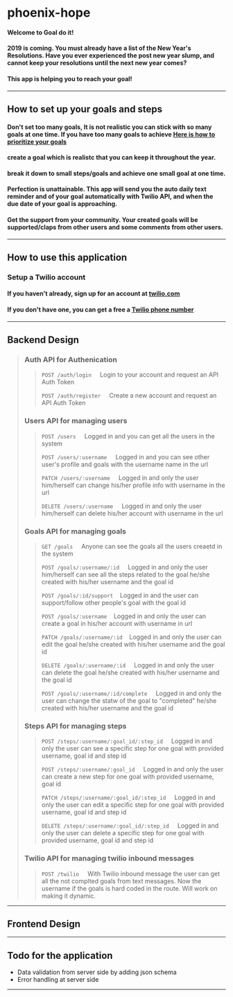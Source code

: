 # phoenix-hope

#### Welcome to Goal do it!

#### 2019 is coming. You must already have a list of the New Year's Resolutions. Have you ever experienced the post new year slump, and cannot keep your resolutions until the next new year comes?

#### This app is helping you to reach your goal!

---

## How to set up your goals and steps

#### Don't set too many goals, It is not realistic you can stick with so many goals at one time. If you have too many goals to achieve [Here is how to prioritize your goals](http://jollyguru.com/prioritizing-goals/)

#### create a goal which is realistc that you can keep it throughout the year.

#### break it down to small steps/goals and achieve one small goal at one time.

#### Perfection is unattainable. This app will send you the auto daily text reminder and of your goal automatically with Twilio API, and when the due date of your goal is approaching.

#### Get the support from your community. Your created goals will be supported/claps from other users and some comments from other users.

---

## How to use this application

### Setup a Twilio account

#### If you haven't already, sign up for an account at [twilio.com](https://www.twilio.com/)

#### If you don't have one, you can get a free a [Twilio phone number](https://www.twilio.com/console/phone-numbers/search)

---

## Backend Design

> ### Auth API for Authenication
>
> > `POST /auth/login` &nbsp; &nbsp; Login to your account and request an API Auth Token
> >
> > `POST /auth/register` &nbsp; &nbsp; Create a new account and request an API Auth Token
>
> ### Users API for managing users
>
> > `POST /users` &nbsp; &nbsp; Logged in and you can get all the users in the system
> >
> > `POST /users/:username` &nbsp; &nbsp; Logged in and you can see other user's profile and goals with the username name in the url
> >
> > `PATCH /users/:username` &nbsp; &nbsp; Logged in and only the user him/herself can change his/her profile info with username in the url
> >
> > `DELETE /users/:username` &nbsp; &nbsp; Logged in and only the user him/herself can delete his/her account with username in the url
>
> ### Goals API for managing goals
>
> > `GET /goals` &nbsp; &nbsp; Anyone can see the goals all the users creaetd in the system
> >
> > `POST /goals/:username/:id` &nbsp; &nbsp; Logged in and only the user him/herself can see all the steps related to the goal he/she created with his/her username and the goal id
> >
> > `POST /goals/:id/support`&nbsp; &nbsp; Logged in and the user can support/follow other people's goal with the goal id
> >
> > `POST /goals/:username`&nbsp; &nbsp; Logged in and only the user can create a goal in his/her account with username in url
> >
> > `PATCH /goals/:username/:id`&nbsp; &nbsp; Logged in and only the user can edit the goal he/she created with his/her username and the goal id
> >
> > `DELETE /goals/:username/:id` &nbsp; &nbsp; Logged in and only the user can delete the goal he/she created with his/her username and the goal id
> >
> > `POST /goals/:username/:id/complete` &nbsp; &nbsp; Logged in and only the user can change the statw of the goal to "completed" he/she created with his/her username and the goal id
>
> ### Steps API for managing steps
>
> > `POST /steps/:username/:goal_id/:step_id` &nbsp; &nbsp; Logged in and only the user can see a specific step for one goal with provided username, goal id and step id
> >
> > `POST /steps/:username/:goal_id` &nbsp; &nbsp; Logged in and only the user can create a new step for one goal with provided username, goal id
> >
> > `PATCH /steps/:username/:goal_id/:step_id` &nbsp; &nbsp; Logged in and only the user can edit a specific step for one goal with provided username, goal id and step id
> >
> > `DELETE /steps/:username/:goal_id/:step_id` &nbsp; &nbsp; Logged in and only the user can delete a specific step for one goal with provided username, goal id and step id
>
> ### Twilio API for managing twilio inbound messages
>
> > `POST /twilio` &nbsp; &nbsp; With Twilio inbound message the user can get all the not complted goals from text messages. Now the username if the goals is hard coded in the route. Will work on making it dynamic.

---

## Frontend Design

---

## Todo for the application

- Data validation from server side by adding json schema
- Error handling at server side

---
